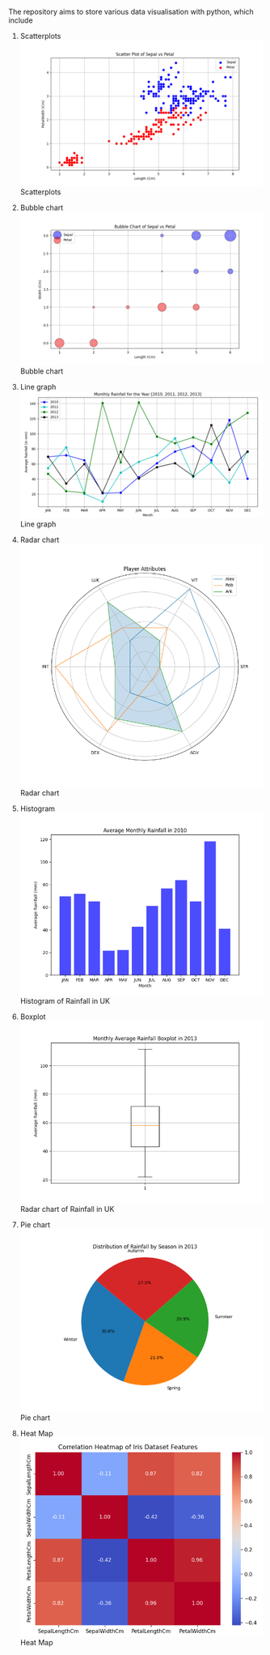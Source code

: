 The repository aims to store various data visualisation with python, which include

01.	Scatterplots	
<img src = 'Scatter of Iris Features.png'>Scatterplots<img>

02.	Bubble chart
<img src = 'Bubble Chart of Iris Features.png'>Bubble chart<img>

03.	Line graph
<img src = 'Line Graph of Rainfall In UK.png'>Line graph<img>

04.	Radar chart
<img src = 'Radar Chart of Player Attributes.png'>Radar chart<img>

05.	Histogram
<img src = 'Histogram.png'>Histogram of Rainfall in UK<img>

06.	Boxplot
<img src = 'Boxplot.png'>Radar chart of Rainfall in UK<img>

07.	Pie chart
<img src = 'Pie chart.png'>Pie chart<img>

08. Heat Map
<img src = 'Heat Map of Iris Features.png'>Heat Map<img>
